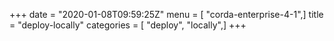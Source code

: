 +++
date = "2020-01-08T09:59:25Z"
menu = [ "corda-enterprise-4-1",]
title = "deploy-locally"
categories = [ "deploy", "locally",]
+++

